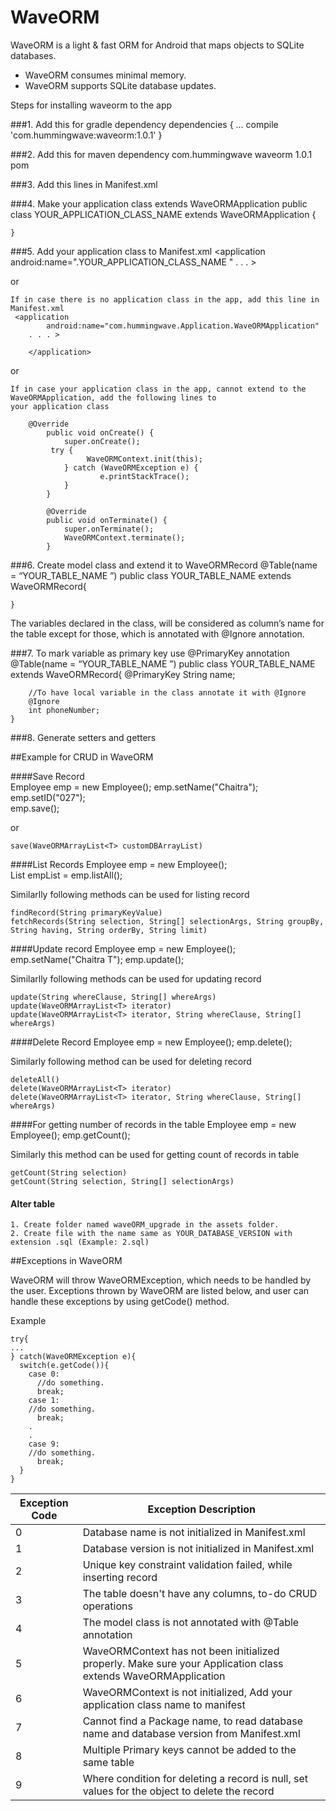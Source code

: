 # WaveORM

WaveORM is a light & fast ORM for Android that maps objects to SQLite databases.
  - WaveORM consumes minimal memory.
  - WaveORM supports SQLite database updates.

Steps for installing waveorm to the app

###1. Add this for gradle dependency
	dependencies {
		...
		compile 'com.hummingwave:waveorm:1.0.1'
	}
	
###2. Add this for maven dependency
    <dependency>
    <groupId>com.hummingwave</groupId>
    <artifactId>waveorm</artifactId>
    <version>1.0.1</version>
    <type>pom</type>
    </dependency>
  

###3.  Add this lines in Manifest.xml
	<meta-data android:name="WaveORM_DATABASE" android:value="YOUR_DATABASE_NAME" />
	<meta-data android:name="WaveORM_VERSION" android:value="YOUR_DATABASE_VERSION_NUMBER" />

###4.  Make your application class extends WaveORMApplication 
	public class YOUR_APPLICATION_CLASS_NAME extends WaveORMApplication {

	}

###5. Add your application class to Manifest.xml
	<application
   	android:name=".YOUR_APPLICATION_CLASS_NAME "
	. . . >
	</application>

or

    If in case there is no application class in the app, add this line in Manifest.xml
	 <application
        	android:name="com.hummingwave.Application.WaveORMApplication"
      	. . . >
      	
	    </application>

or

    If in case your application class in the app, cannot extend to the WaveORMApplication, add the following lines to
    your application class
	
		@Override
    		public void onCreate() {
        		super.onCreate();
			 try {
        			 WaveORMContext.init(this);
        		} catch (WaveORMException e) {
            			e.printStackTrace();
        		}
    		}
    		
    		@Override
    		public void onTerminate() {
        		super.onTerminate();
        		WaveORMContext.terminate();
    		}

###6. Create model class and extend it to WaveORMRecord
	@Table(name = “YOUR_TABLE_NAME ”)
	public class YOUR_TABLE_NAME extends WaveORMRecord{

	}
	
The variables declared in the class, will be considered as column’s name for the table except for those, which is annotated with @Ignore annotation.

###7. To mark variable as primary key use @PrimaryKey annotation
	@Table(name = “YOUR_TABLE_NAME ”)
	public class YOUR_TABLE_NAME extends WaveORMRecord{
		@PrimaryKey
		String name;

		//To have local variable in the class annotate it with @Ignore
		@Ignore
		int phoneNumber;
	}

###8. Generate setters and getters


##Example for CRUD in WaveORM

####Save Record <br /> 
    Employee emp = new Employee(); 
    emp.setName("Chaitra");  
    emp.setID("027");  
    emp.save();  
  
or

    save(WaveORMArrayList<T> customDBArrayList)


####List Records
    Employee emp = new Employee();<br /> 
    List<Employee> empList = emp.listAll();<br /> 

Similarlly following methods can be used for listing record

    findRecord(String primaryKeyValue)
    fetchRecords(String selection, String[] selectionArgs, String groupBy, String having, String orderBy, String limit)


####Update record
    Employee emp = new Employee();
    emp.setName("Chaitra T");
    emp.update();
  
Similarlly following methods can be used for updating record

    update(String whereClause, String[] whereArgs)
    update(WaveORMArrayList<T> iterator)
    update(WaveORMArrayList<T> iterator, String whereClause, String[] whereArgs)


####Delete Record
    Employee emp = new Employee();
    emp.delete();

Similarly following method can be used for deleting record

    deleteAll()
    delete(WaveORMArrayList<T> iterator)
    delete(WaveORMArrayList<T> iterator, String whereClause, String[] whereArgs)

####For getting number of records in the table
    Employee emp = new Employee();
    emp.getCount();

Similarly this method can be used for getting count of records in table

    getCount(String selection)
    getCount(String selection, String[] selectionArgs)

#### Alter table
    1. Create folder named waveORM_upgrade in the assets folder.
    2. Create file with the name same as YOUR_DATABASE_VERSION with extension .sql (Example: 2.sql)


##Exceptions in WaveORM

WaveORM will throw WaveORMException, which needs to be handled by the user. Exceptions thrown by WaveORM are listed below, 
and user can handle these exceptions by using getCode() method.

Example

    try{
    ...
    } catch(WaveORMException e){
      switch(e.getCode()){
        case 0:
          //do something.
          break;
        case 1:
        //do something.
          break;
        .
        .
        case 9:
        //do something.
          break;
      }
    }

|Exception Code |Exception Description|
|---------------|---------------------|
|0|Database name is not initialized in Manifest.xml|
|1|Database version is not initialized in Manifest.xml|
|2|Unique key constraint validation failed, while inserting record|
|3|The table doesn't have any columns, to-do CRUD operations|
|4|The model class is not annotated with @Table annotation|
|5|WaveORMContext has not been initialized properly. Make sure your Application class extends WaveORMApplication|
|6|WaveORMContext is not initialized, Add your application class name to manifest|
|7|Cannot find a Package name, to read database name and database version from Manifest.xml|
|8|Multiple Primary keys cannot be added to the same table|
|9|Where condition for deleting a record is null, set values for the object to delete the record|

